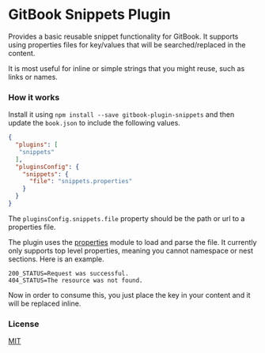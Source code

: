 # GitBook Snippets Plugin

Provides a basic reusable snippet functionality for GitBook. It supports using properties files for key/values that will be searched/replaced in the content.

It is most useful for inline or simple strings that you might reuse, such as links or names.

### How it works

Install it using `npm install --save gitbook-plugin-snippets` and then update the `book.json` to include the following values. 

```json
{
  "plugins": [
   "snippets"
  ],
  "pluginsConfig": {
    "snippets": {
      "file": "snippets.properties"
    }
  }
}
```

The `pluginsConfig.snippets.file` property should be the path or url to a properties file. 

The plugin uses the [properties](https://www.npmjs.com/package/properties) module to load and parse the file. It currently only supports top level properties, meaning you cannot namespace or nest sections. Here is an example.

```properties
200_STATUS=Request was successful.
404_STATUS=The resource was not found.
```

Now in order to consume this, you just place the key in your content and it will be replaced inline. 

### License

[MIT](./LICENSE)